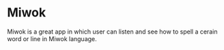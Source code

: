 # Miwok
Miwok is a great app in which user can listen and see how to spell a cerain word or line in Miwok language.
 

